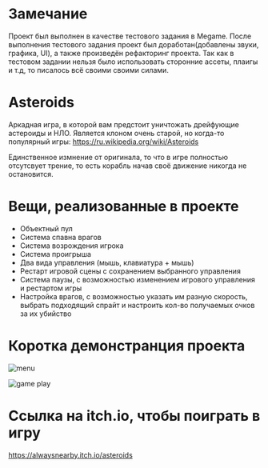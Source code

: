 # Замечание
Проект был выполнен в качестве тестового задания в Megame. После выполнения тестового задания проект был доработан(добавлены звуки, графика, UI), а также произведён рефакторинг проекта. Так как в тестовом задании нельзя было использовать сторонние ассеты, плаигы и т.д, то писалось всё своими своими силами.
# Asteroids
Аркадная игра, в которой вам предстоит уничтожать дрейфующие астероиды и НЛО. Является клоном очень старой, но когда-то популярный игры: https://ru.wikipedia.org/wiki/Asteroids

Единственное измнение от оригинала, то что в игре полностью отсутсвует трение, то есть корабль начав своё движение никогда не остановится.
# Вещи, реализованные в проекте
* Объектный пул
* Система спавна врагов
* Система возрождения игрока
* Система проигрыша
* Два вида управления (мышь, клавиатура + мышь)
* Рестарт игровой сцены с сохранением выбранного управления
* Система паузы, с возможностью изменением игрового управления и рестартом игры
* Настройка врагов, с возможностью указать им разную скорость, выбрать подходящий спрайт и настроить кол-во получаемых очков за их убийство
# Коротка демонстранция проекта

![menu](https://user-images.githubusercontent.com/101981875/185640414-11f6343b-7a33-4d46-83b8-7c162e2213ff.gif)

![game play](https://user-images.githubusercontent.com/101981875/185640418-ee895e13-53ac-44a5-bb15-597403588047.gif)

# Ccылка на itch.io, чтобы поиграть в игру
https://alwaysnearby.itch.io/asteroids
